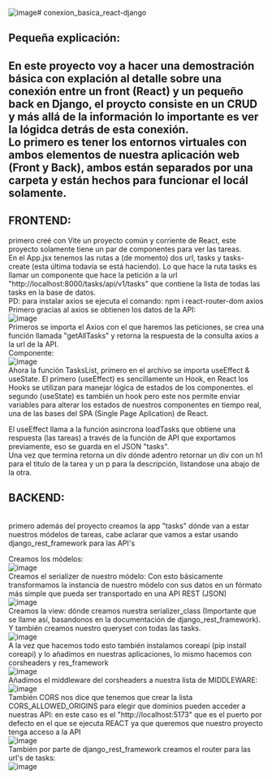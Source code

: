 ![image](https://github.com/Joaquin-Contreras/conexion_basica_react-django/assets/86888324/1aa7d3b4-8233-4831-af35-8dc5e64388ba)# conexion_basica_react-django

## Pequeña explicación:
En este proyecto voy a hacer una demostración básica con explación al detalle sobre una conexión entre un front (React) y un pequeño back en Django, el proycto consiste en un CRUD y más allá de la información lo importante es ver la lógidca detrás de esta conexión.
<br>
Lo primero es tener los entornos virtuales con ambos elementos de nuestra aplicación web (Front y Back), ambos están separados por una carpeta y están hechos para funcionar el locál solamente.
----------------------------------------

## FRONTEND:
primero creé con Vite un proyecto común y corriente de React, este proyecto solamente tiene un par de componentes para ver las tareas.
<br>
En el App.jsx tenemos las rutas a (de momento) dos url, tasks y tasks-create (esta última todavía se está haciendo). Lo que hace la ruta tasks es llamar un componente que hace la petición a la url "http://localhost:8000/tasks/api/v1/tasks" que contiene la lista de todas las tasks en la base de datos.
<br>
PD: para instalar axios se ejecuta el comando: npm i react-router-dom axios
<br>
Primero gracias al axios se obtienen los datos de la API:
<br>
![image](https://github.com/Joaquin-Contreras/conexion_basica_react-django/assets/86888324/bbbf3b9e-1fa0-4e63-8df8-1c6bf5cdf20e)
<br>
Primeros se importa el Axios con el que haremos las peticiones, se crea una función llamada "getAllTasks" y retorna la respuesta de la consulta axios a la url de la API.
<br>
Componente:
<br>
![image](https://github.com/Joaquin-Contreras/conexion_basica_react-django/assets/86888324/807933af-7f5b-4b6e-80cc-24968e6ed236)
<br>
Ahora la función TasksList, primero en el archivo se importa useEffect & useState. El primero (useEffect) es sencillamente un Hook, en React los Hooks se utilizan para manejar lógica de estados de los componentes. el segundo (useState) es también un hook pero este nos permite enviar variables para alterar los estados de nuestros componentes en tiempo real, una de las bases del SPA (Single Page Aplication) de React.

El useEffect llama a la función asincrona loadTasks que obtiene una respuesta (las tareas) a través de la función de API que exportamos previamente, eso se guarda en el JSON "tasks".
<br>
Una vez que termina retorna un div dónde adentro retornar un div con un h1 para el titulo de la tarea y un p para la descripción, listandose una abajo de la otra.

## BACKEND:
<br>
primero además del proyecto creamos la app "tasks" dónde van a estar nuestros módelos de tareas, cabe aclarar que vamos a estar usando django_rest_framework para las API's
<br>

Creamos los módelos:
<br>
![image](https://github.com/Joaquin-Contreras/conexion_basica_react-django/assets/86888324/328254bd-c59e-420e-88f2-f40737329018)
<br>
Creamos el serializer de nuestro módelo: Con esto básicamente transformamos la instancia de nuestro módelo con sus datos en un fórmato más simple que pueda ser transportado en una API REST (JSON)
<br>
![image](https://github.com/Joaquin-Contreras/conexion_basica_react-django/assets/86888324/6bfc24c1-ca3f-4cf2-9158-1f8501b6f7b4)
<br>
Creamos la view: dónde creamos nuestra serializer_class (Importante que se llame así, basandonos en la documentación de django_rest_framework). Y también creamos nuestro queryset con todas las tasks.
<br>
![image](https://github.com/Joaquin-Contreras/conexion_basica_react-django/assets/86888324/f58a6d23-6812-4c3d-b83f-362813b14d71)
<br>
A la vez que hacemos todo esto también instalamos coreapi (pip install coreapi) y lo añadimos en nuestras aplicaciones, lo mismo hacemos con corsheaders y res_framework
<br>
![image](https://github.com/Joaquin-Contreras/conexion_basica_react-django/assets/86888324/b66af1ba-3408-46bf-b417-0977d7759da8)
<br>
Añadimos el middleware del corsheaders a nuestra lista de MIDDLEWARE:
<br>
![image](https://github.com/Joaquin-Contreras/conexion_basica_react-django/assets/86888324/72b88153-e69f-471d-a31f-1b31168f67b1)
<br>
También CORS nos dice que tenemos que crear la lista CORS_ALLOWED_ORIGINS para elegir que dominios pueden acceder a nuestras API: en este caso es el "http://localhost:5173" que es el puerto por defecto en el que se ejecuta REACT ya que queremos que nuestro proyecto tenga acceso a la API
<br>
![image](https://github.com/Joaquin-Contreras/conexion_basica_react-django/assets/86888324/3a608d44-76d3-4c19-8aee-175ef7f95461)
<br>
También por parte de django_rest_framework creamos el router para las url's de tasks:
<br>
![image](https://github.com/Joaquin-Contreras/conexion_basica_react-django/assets/86888324/b5ebdec4-30e1-49f3-8fc3-feeed5ed2c7f)
<br>





